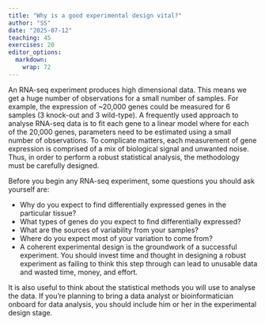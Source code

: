 ```yaml
---
title: "Why is a good experimental design vital?"
author: "SS"
date: "2025-07-12"
teaching: 45
exercises: 20
editor_options: 
  markdown: 
    wrap: 72
---
```


An RNA-seq experiment produces high dimensional data. This means we get a huge number of observations for a small number of samples. For example, the expression of ~20,000 genes could be measured for 6 samples (3 knock-out and 3 wild-type). A frequently used approach to analyse RNA-seq data is to fit each gene to a linear model where for each of the 20,000 genes, parameters need to be estimated using a small number of observations. To complicate matters, each measurement of gene expression is comprised of a mix of biological signal and unwanted noise. Thus, in order to perform a robust statistical analysis, the methodology must be carefully designed.

Before you begin any RNA-seq experiment, some questions you should ask yourself are:

- Why do you expect to find differentially expressed genes in the particular tissue?
- What types of genes do you expect to find differentially expressed?
- What are the sources of variability from your samples?
- Where do you expect most of your variation to come from?
- A coherent experimental design is the groundwork of a successful experiment. You should invest time and thought in designing a robust experiment as failing to think this step through can lead to unusable data and wasted time, money, and effort.

It is also useful to think about the statistical methods you will use to analyse the data. If you’re planning to bring a data analyst or bioinformatician onboard for data analysis, you should include him or her in the experimental design stage.
